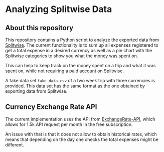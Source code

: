 # Analyzing Splitwise Data

## About this repository
This repository contains a Python script to analyze the exported data from [Splitwise](https://www.splitwise.com/). 
The current functionality is to sum up all expenses registered to get a total expense in a desired currency as well as a pie chart with the Splitwise categories to show you what the money was spent on.

This can help to keep track on the money spent on a trip and what it was spent on, while not requiring a paid account on Splitwise.

A fake data set ```fake_data.csv``` of a two week trip with three currencies is provided. This data set has the same format as the one obtained by exporting data from Splitwise.


## Currency Exchange Rate API
The current implementation uses the API from [ExchangeRate-API](https://www.exchangerate-api.com/), which allows for 1.5k API request per month in the free subscription. 

An issue with that is that it does not allow to obtain historical rates, which means that depending on the day one checks the total expenses might be different.
